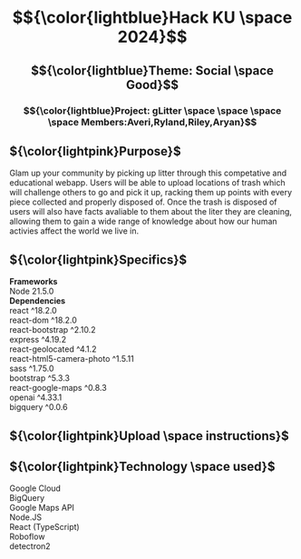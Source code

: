 # $${\color{lightblue}Hack KU \space 2024}$$  
## $${\color{lightblue}Theme: Social \space Good}$$ 
### $${\color{lightblue}Project: gLitter \space \space \space \space Members:Averi,Ryland,Riley,Aryan}$$ 



## ${\color{lightpink}Purpose}$  
Glam up your community by picking up litter through this competative and educational webapp. Users will be able to upload locations of trash which will challenge others to go and pick it up, racking them up points with every piece collected and properly disposed of. Once the trash is disposed of users will also have facts avaliable to them about the liter they are cleaning, allowing them to gain a wide range of knowledge about how our human activies affect the world we live in. 

## ${\color{lightpink}Specifics}$
**Frameworks** <br />
Node 21.5.0 <br /> 
**Dependencies** <br />
react ^18.2.0 <br />
react-dom ^18.2.0 <br />
react-bootstrap ^2.10.2 <br />
express ^4.19.2 <br />
react-geolocated ^4.1.2 <br />
react-html5-camera-photo ^1.5.11 <br />
sass ^1.75.0 <br />
bootstrap ^5.3.3 <br />
react-google-maps ^0.8.3 <br />
openai ^4.33.1 <br />
bigquery ^0.0.6 <br />
## ${\color{lightpink}Upload \space instructions}$

## ${\color{lightpink}Technology \space used}$
Google Cloud <br />
  BigQuery <br />
    Google Maps API <br />
Node.JS <br />
React (TypeScript) <br />
Roboflow <br />
detectron2




